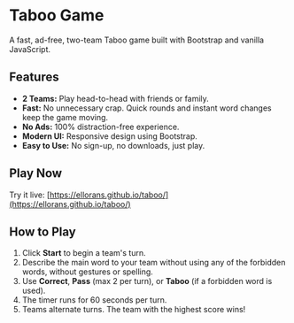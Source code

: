 # Taboo Game

A fast, ad-free, two-team Taboo game built with Bootstrap and vanilla JavaScript.

## Features

- **2 Teams:** Play head-to-head with friends or family.
- **Fast:** No unnecessary crap. Quick rounds and instant word changes keep the game moving.
- **No Ads:** 100% distraction-free experience.
- **Modern UI:** Responsive design using Bootstrap.
- **Easy to Use:** No sign-up, no downloads, just play.

## Play Now

Try it live: [https://ellorans.github.io/taboo/](https://ellorans.github.io/taboo/)

## How to Play

1. Click **Start** to begin a team's turn.
2. Describe the main word to your team without using any of the forbidden words, without gestures or spelling.
3. Use **Correct**, **Pass** (max 2 per turn), or **Taboo** (if a forbidden word is used).
4. The timer runs for 60 seconds per turn.
5. Teams alternate turns. The team with the highest score wins!
